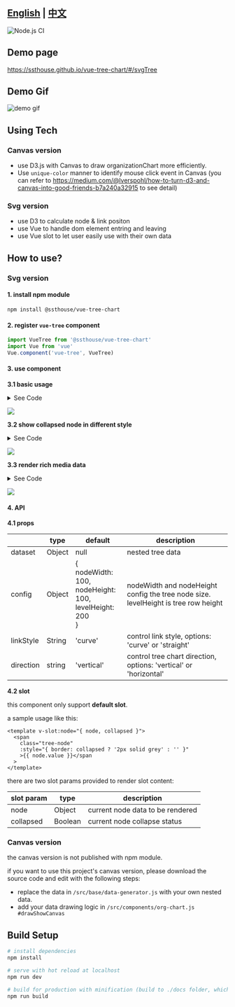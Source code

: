 ## [English](./README.md) | [中文](./README-CN.md)

![Node.js CI](https://github.com/ssthouse/vue-tree-chart/workflows/Node.js%20CI/badge.svg?branch=master)

## Demo page

https://ssthouse.github.io/vue-tree-chart/#/svgTree

## Demo Gif

![demo gif](https://raw.githubusercontent.com/ssthouse/organization-chart/master/screenshots/org-chart.gif)

## Using Tech

### Canvas version

- use D3.js with Canvas to draw organizationChart more efficiently.
- Use `unique-color` manner to identify mouse click event in Canvas (you can refer to https://medium.com/@lverspohl/how-to-turn-d3-and-canvas-into-good-friends-b7a240a32915 to see detail)

### Svg version

- use D3 to calculate node & link positon
- use Vue to handle dom element entring and leaving
- use Vue slot to let user easily use with their own data

## How to use?

### Svg version

#### 1. install npm module

```shell
npm install @ssthouse/vue-tree-chart
```

#### 2. register `vue-tree` component

```javascript
import VueTree from '@ssthouse/vue-tree-chart'
import Vue from 'vue'
Vue.component('vue-tree', VueTree)
```

#### 3. use component

**3.1 basic usage**

<details>
  <summary>See Code</summary>

```vue
<template>
  <div class="container">
    <vue-tree
      style="width: 800px; height: 600px; border: 1px solid gray;"
      :dataset="sampleData"
      :config="treeConfig"
    >
    </vue-tree>
  </div>
</template>

<script>
export default {
  name: 'treemap',
  data() {
    return {
      sampleData: {
        value: '1',
        children: [
          { value: '2', children: [{ value: '4' }, { value: '5' }] },
          { value: '3' }
        ]
      },
      treeConfig: { nodeWidth: 120, nodeHeight: 80, levelHeight: 200 }
    }
  }
}
</script>

<style scoped lang="less">
.container {
  display: flex;
  flex-direction: column;
  align-items: center;
}
</style>
```

</details>

![](https://tva1.sinaimg.cn/large/007S8ZIlly1geprw1syiaj30na0hk0sl.jpg)

**3.2 show collapsed node in different style**

<details>
  <summary>See Code</summary>

```vue
<template>
  <div class="container">
    <vue-tree
      style="width: 800px; height: 600px; border: 1px solid gray;"
      :dataset="sampleData"
      :config="treeConfig"
    >
      <template v-slot:node="{ node, collapsed }">
        <span
          class="tree-node"
          :style="{ border: collapsed ? '2px solid grey' : '' }"
          >{{ node.value }}</span
        >
      </template>
    </vue-tree>
  </div>
</template>

<script>
export default {
  name: 'treemap',
  data() {
    return {
      sampleData: {
        value: '1',
        children: [
          { value: '2', children: [{ value: '4' }, { value: '5' }] },
          { value: '3' }
        ]
      },
      treeConfig: { nodeWidth: 120, nodeHeight: 80, levelHeight: 200 }
    }
  }
}
</script>

<style scoped lang="less">
.container {
  display: flex;
  flex-direction: column;
  align-items: center;
}

.tree-node {
  display: inline-block;
  width: 28px;
  height: 28px;
  border-radius: 50%;
  background-color: antiquewhite;
  text-align: center;
  line-height: 28px;
}
</style>
```

</details>

![](https://tva1.sinaimg.cn/large/007S8ZIlly1geprwtbw6sj30oc0hrq2t.jpg)

**3.3 render rich media data**

<details>
  <summary>See Code</summary>


```vue
<template>
  <div class="container">
    <vue-tree
      style="width: 1000px; height: 600px; border: 1px solid gray;"
      :dataset="richMediaData"
      :config="treeConfig"
    >
      <template v-slot:node="{ node, collapsed }">
        <div
          class="rich-media-node"
          :style="{ border: collapsed ? '2px solid grey' : '' }"
        >
          <img
            :src="node.avatar"
            style="width: 48px; height: 48px; border-raduis: 4px;"
          />
          <span style="padding: 4px 0; font-weight: bold;"
            >能力值{{ node.value }}</span
          >
        </div>
      </template>
    </vue-tree>
  </div>
</template>

<script>
export default {
  name: 'treemap',
  data() {
    return {
      richMediaData: {
        name: 'James',
        value: 800,
        avatar:
          'https://gravatar.com/avatar/db51fdaf64d942180b5200ca37d155a4?s=400&d=robohash&r=x',
        children: [
          {
            name: 'Bob',
            value: 400,
            avatar:
              'https://gravatar.com/avatar/16b3b886b837257757c5961513396a06?s=400&d=robohash&r=x',
            children: [
              {
                name: 'C1',
                value: 100,
                avatar:
                  'https://gravatar.com/avatar/4ee8775f23f12755db978cccdc1356d9?s=400&d=robohash&r=x'
              },
              {
                name: 'C2',
                value: 300,
                avatar:
                  'https://gravatar.com/avatar/d3efa8fa639bdada96a7d0b4372e0a96?s=400&d=robohash&r=x'
              },
              {
                name: 'C3',
                value: 200,
                avatar:
                  'https://gravatar.com/avatar/4905bc3e5dc51a61e3b490ccf1891107?s=400&d=robohash&r=x'
              }
            ]
          },
          {
            name: 'Smith',
            value: 200,
            avatar:
              'https://gravatar.com/avatar/d05d081dbbb513180025300b715d5656?s=400&d=robohash&r=x',
            children: [
              {
                name: 'S1',
                value: 230,
                avatar:
                  'https://gravatar.com/avatar/60c1e69e690d943c5dc06568148debc4?s=400&d=robohash&r=x'
              }
            ]
          },
          {
            name: 'Jackson',
            value: 300,
            avatar:
              'https://gravatar.com/avatar/581f7a711c815d9671c35ebd815ec1e4?s=400&d=robohash&r=x'
          }
        ]
      },
      treeConfig: { nodeWidth: 120, nodeHeight: 80, levelHeight: 200 }
    }
  }
}
</script>

<style scoped lang="less">
.container {
  display: flex;
  flex-direction: column;
  align-items: center;
}

.rich-media-node {
  width: 80px;
  padding: 8px;
  display: flex;
  flex-direction: column;
  align-items: flex-start;
  justify-content: center;
  color: white;
  background-color: #f7c616;
  border-radius: 4px;
}
</style>
```
</details>


![](https://tva1.sinaimg.cn/large/007S8ZIlly1geprx8a8zgj30sh0hdglq.jpg)

#### 4. API

**4.1 props**

|           | type   | default                                                                   | description                                                                        |
| --------- | ------ | ------------------------------------------------------------------------- | ---------------------------------------------------------------------------------- |
| dataset   | Object | null                                                                      | nested tree data                                                                   |
| config    | Object | {<br />nodeWidth: 100,<br />nodeHeight: 100,<br />levelHeight: 200<br />} | nodeWidth and nodeHeight config the tree node size. levelHeight is tree row height |
| linkStyle | String | 'curve'                                                                   | control link style, options: 'curve' or 'straight'                                 |
| direction | string | 'vertical'                                                                | control tree chart direction, options: 'vertical' or 'horizontal'                  |

**4.2 slot**

this component only support **default slot**.

a sample usage like this:

```vue
<template v-slot:node="{ node, collapsed }">
  <span
    class="tree-node"
    :style="{ border: collapsed ? '2px solid grey' : '' }"
    >{{ node.value }}</span
  >
</template>
```

there are two slot params provided to render slot content:

| slot param | type    | description                      |
| ---------- | ------- | -------------------------------- |
| node       | Object  | current node data to be rendered |
| collapsed  | Boolean | current node collapse status     |

### Canvas version

the canvas version is not published with npm module.

if you want to use this project's canvas version, please download the source code and edit with the following steps:

- replace the data in `/src/base/data-generator.js` with your own nested data.
- add your data drawing logic in `/src/components/org-chart.js #drawShowCanvas`

## Build Setup

```bash
# install dependencies
npm install

# serve with hot reload at localhost
npm run dev

# build for production with minification (build to ./docs folder, which can be auto servered by github page 🤓)
npm run build
```
